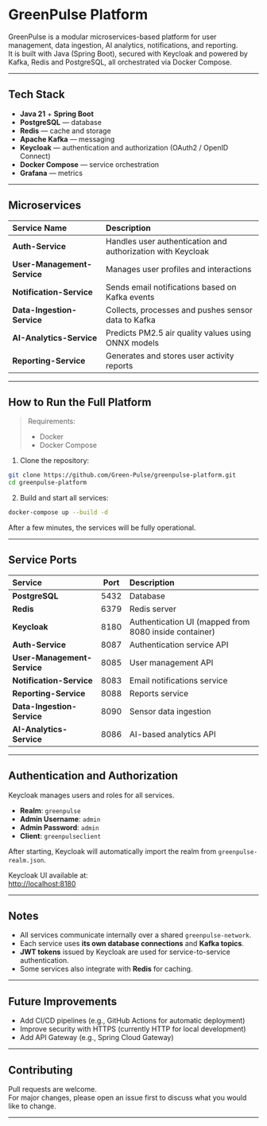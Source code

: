 #  GreenPulse Platform

GreenPulse is a modular microservices-based platform for user management, data ingestion, AI analytics, notifications, and reporting.  
It is built with Java (Spring Boot), secured with Keycloak and powered by Kafka, Redis and PostgreSQL, all orchestrated via Docker Compose.

---

##  Tech Stack

- **Java 21** + **Spring Boot**
- **PostgreSQL** — database
- **Redis** — cache and storage
- **Apache Kafka** — messaging
- **Keycloak** — authentication and authorization (OAuth2 / OpenID Connect)
- **Docker Compose** — service orchestration
- **Grafana** — metrics

---

##  Microservices

| Service Name               | Description |
| :------------------------- | :---------- |
| **Auth-Service**            | Handles user authentication and authorization with Keycloak |
| **User-Management-Service** | Manages user profiles and interactions |
| **Notification-Service**    | Sends email notifications based on Kafka events |
| **Data-Ingestion-Service**  | Collects, processes and pushes sensor data to Kafka |
| **AI-Analytics-Service**    | Predicts PM2.5 air quality values using ONNX models |
| **Reporting-Service**       | Generates and stores user activity reports |

---

##  How to Run the Full Platform

> Requirements:
> - Docker
> - Docker Compose

1. Clone the repository:

```bash
git clone https://github.com/Green-Pulse/greenpulse-platform.git
cd greenpulse-platform
```

2. Build and start all services:

```bash
docker-compose up --build -d
```

 After a few minutes, the services will be fully operational.

---

##  Service Ports

| Service | Port | Description |
| :------ | :--: | :---------- |
| **PostgreSQL** | 5432 | Database |
| **Redis** | 6379 | Redis server |
| **Keycloak** | 8180 | Authentication UI (mapped from 8080 inside container) |
| **Auth-Service** | 8087 | Authentication service API |
| **User-Management-Service** | 8085 | User management API |
| **Notification-Service** | 8083 | Email notifications service |
| **Reporting-Service** | 8088 | Reports service |
| **Data-Ingestion-Service** | 8090 | Sensor data ingestion |
| **AI-Analytics-Service** | 8086 | AI-based analytics API |

---

##  Authentication and Authorization

Keycloak manages users and roles for all services.

- **Realm**: `greenpulse`
- **Admin Username**: `admin`
- **Admin Password**: `admin`
- **Client**: `greenpulseclient`

 After starting, Keycloak will automatically import the realm from `greenpulse-realm.json`.

Keycloak UI available at:  
[http://localhost:8180](http://localhost:8180)

---

##  Notes

- All services communicate internally over a shared `greenpulse-network`.
- Each service uses **its own database connections** and **Kafka topics**.
- **JWT tokens** issued by Keycloak are used for service-to-service authentication.
- Some services also integrate with **Redis** for caching.

---

##  Future Improvements

- Add CI/CD pipelines (e.g., GitHub Actions for automatic deployment)
- Improve security with HTTPS (currently HTTP for local development)
- Add API Gateway (e.g., Spring Cloud Gateway)

---

##  Contributing

Pull requests are welcome.  
For major changes, please open an issue first to discuss what you would like to change.

---
